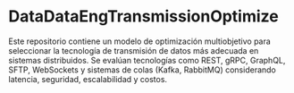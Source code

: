 # DataDataEngTransmissionOptimize
Este repositorio contiene un modelo de optimización multiobjetivo para seleccionar la tecnología de transmisión de datos más adecuada en sistemas distribuidos. Se evalúan tecnologías como REST, gRPC, GraphQL, SFTP, WebSockets y sistemas de colas (Kafka, RabbitMQ) considerando latencia, seguridad, escalabilidad y costos.
